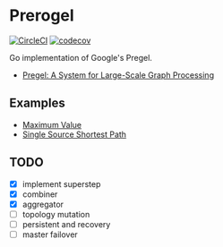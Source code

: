 Prerogel
====

[![CircleCI](https://circleci.com/gh/rerorero/prerogel.svg?style=svg)](https://circleci.com/gh/rerorero/prerogel)
[![codecov](https://codecov.io/gh/rerorero/prerogel/branch/master/graph/badge.svg)](https://codecov.io/gh/rerorero/prerogel)

Go implementation of Google's Pregel.
- [Pregel: A System for Large-Scale Graph Processing](https://kowshik.github.io/JPregel/pregel_paper.pdf)


## Examples

- [Maximum Value](/examples/maximum)
- [Single Source Shortest Path](/examples/sssp)

## TODO
- [x] implement superstep
- [x] combiner
- [x] aggregator
- [ ] topology mutation
- [ ] persistent and recovery
- [ ] master failover
